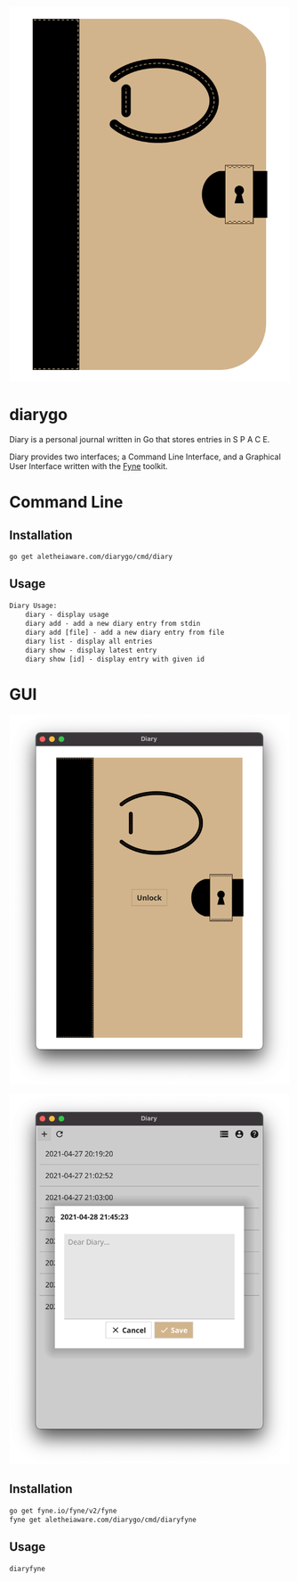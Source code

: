 ![Diary Icon](./cmd/diaryfyne/icon.svg)

diarygo
=======

Diary is a personal journal written in Go that stores entries in S P A C E.

Diary provides two interfaces; a Command Line Interface, and a Graphical User Interface written with the [Fyne](https://fyne.io) toolkit.

# Command Line

## Installation

```
go get aletheiaware.com/diarygo/cmd/diary
```

## Usage

```
Diary Usage:
    diary - display usage
    diary add - add a new diary entry from stdin
    diary add [file] - add a new diary entry from file
    diary list - display all entries
    diary show - display latest entry
    diary show [id] - display entry with given id
```

# GUI

![Diary Locked GUI Screenshot](./img/gui-locked.png)

![Diary Add GUI Screenshot](./img/gui-add.png)

## Installation

```
go get fyne.io/fyne/v2/fyne
fyne get aletheiaware.com/diarygo/cmd/diaryfyne
```

## Usage

```
diaryfyne
```
